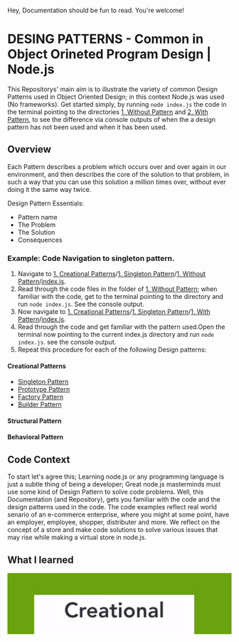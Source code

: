 Hey, Documentation should be fun to read. You're welcome!

# DESING PATTERNS - Common in Object Orineted Program Design | Node.js

This Repositorys' main aim is to illustrate the variety of common Design Patterns used in Object Oriented Design; in this context Node.js was used (No frameworks).
Get started simply, by running `node index.js` the code in the terminal pointing to the directories [1. Without Pattern]() and [2. With Pattern](), to see the difference via console outputs of when the a design pattern has not been used and when it has been used.

## Overview

Each Pattern describes a problem which occurs over and over again in our environment, and then describes the core of the solution to that problem, in such a way that you can use this solution a million times over, without ever doing it the same way twice.

Design Pattern Essentials:

- Pattern name
- The Problem
- The Solution
- Consequences

### Example: Code Navigation to singleton pattern.

1. Navigate to [1. Creational Patterns](1.%20Creational%20Patterns/)/[1. Singleton Pattern](1.%20Creational%20Patterns/1.%20Singleton%20Pattern/)/[1. Without Pattern](./1.%20Creational%20Patterns/1.%20Singleton%20Pattern/1.%20Without%20Pattern/)/[index.js](1.%20Creational%20Patterns/1.%20Singleton%20Pattern/1.%20Without%20Pattern/index.js).
2. Read through the code files in the folder of [1. Without Pattern](./1.%20Creational%20Patterns/1.%20Singleton%20Pattern/1.%20Without%20Pattern/); when familiar with the code, get to the terminal pointing to the directory and run `node index.js`. See the console output.
3. Now navigate to [1. Creational Patterns](1.%20Creational%20Patterns/)/[1. Singleton Pattern](1.%20Creational%20Patterns/1.%20Singleton%20Pattern/)/[1. With Pattern](./1.%20Creational%20Patterns/1.%20Singleton%20Pattern/1.%20Witht%20Pattern/)/[index.js](1.%20Creational%20Patterns/1.%20Singleton%20Pattern/1.%20Without%20Pattern/index.js).
4. Read through the code and get familiar with the pattern used.Open the terminal now pointing to the current index.js directory and run `node index.js`. see the console output.
5. Repeat this procedure for each of the following Design patterns:

#### Creational Patterns

- [Singleton Pattern](./1.%20Creational%20Patterns/1.%20Singleton%20Pattern/)
- [Prototype Pattern](./1.%20Creational%20Patterns/2.%20Prototype%20Pattern/)
- [Factory Pattern](1.%20Creational%20Patterns/3.%20Factory%20Pattern/)
- [Builder Pattern](1.%20Creational%20Patterns/4.%20Builder%20Pattern/)

#### Structural Pattern

#### Behavioral Pattern

## Code Context

To start let's agree this; Learning node.js or any programming language is just a subtle thing of being a developer; Great node.js masterminds must use some kind of Design Pattern to solve code problems. Well, this Documentation (and Repository), gets you familiar with the code and the design patterns used in the code. The code examples reflect real world senario of an e-commerce enterprise, where you might at some point, have an employer, employee, shopper, distributer and more. We reflect on the concept of a store and make code solutions to solve various issues that may rise while making a virtual store in node.js.

## What I learned

![](./public-resources/creational-pattern-label.png)
